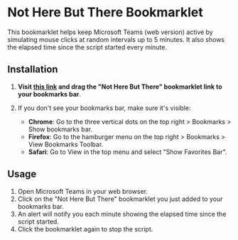 # Not Here But There Bookmarklet

This bookmarklet helps keep Microsoft Teams (web version) active by simulating mouse clicks at random intervals up to 5 minutes. It also shows the elapsed time since the script started every minute.

## Installation

1. **Visit [this link](TEST) and drag the "Not Here But There" bookmarklet link to your bookmarks bar**.

2. If you don't see your bookmarks bar, make sure it's visible:
   - **Chrome**: Go to the three vertical dots on the top right > Bookmarks > Show bookmarks bar.
   - **Firefox**: Go to the hamburger menu on the top right > Bookmarks > View Bookmarks Toolbar.
   - **Safari**: Go to View in the top menu and select "Show Favorites Bar".

## Usage

1. Open Microsoft Teams in your web browser.
2. Click on the "Not Here But There" bookmarklet you just added to your bookmarks bar. 
3. An alert will notify you each minute showing the elapsed time since the script started.
4. Click the bookmarklet again to stop the script.
